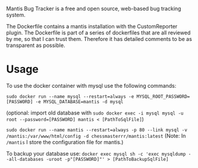 Mantis Bug Tracker is a free and open source, web-based bug tracking system.

The Dockerfile contains a mantis installation with the CustomReporter plugin. The Dockerfile is part of a series of dockerfiles that are all reviewed by me, so that I can trust them. Therefore it has detailed comments to be as transparent as possible.

# Usage

To use the docker container with mysql use the following commands:

`sudo docker run --name mysql --restart=always -e MYSQL_ROOT_PASSWORD=[PASSWORD] -e MYSQL_DATABASE=mantis -d mysql`

(optional: import old database with
`sudo docker exec -i mysql mysql -u root --password=[PASSWORD] mantis < [PathToSqlFile]`)

`sudo docker run --name mantis --restart=always -p 80 --link mysql -v /mantis:/var/www/html/config -d chessmasterrr/mantis:latest`
(Note: In `/mantis` I store the configuration file for mantis.)

To backup your database use:
`docker exec mysql sh -c 'exec mysqldump --all-databases -uroot -p"[PASSWORD]"' > [PathToBackupSqlFile]`
